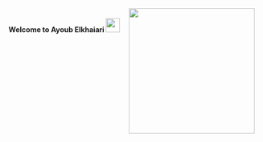 <img align="right" width="250"  src="https://media.tenor.com/-vzvMjhtt8sAAAAi/one-piece-luffy.gif" />



<h4 align="center">
  Welcome to Ayoub Elkhaiari
  <img src="https://media.giphy.com/media/hvRJCLFzcasrR4ia7z/giphy.gif" width="28">
</h4>
